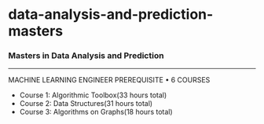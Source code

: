 # data-analysis-and-prediction-masters

### Masters in Data Analysis and Prediction
---

MACHINE LEARNING ENGINEER PREREQUISITE • 6 COURSES

* Course 1: Algorithmic Toolbox(33 hours total)  
* Course 2: Data Structures(31 hours total)  
* Course 3: Algorithms on Graphs(18 hours total)  













